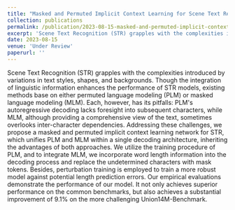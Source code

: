 ```yaml
---
title: "Masked and Permuted Implicit Context Learning for Scene Text Recognition"
collection: publications
permalink: /publication/2023-08-15-masked-and-permuted-implicit-context-learning-for-scene-text-recognition
excerpt: 'Scene Text Recognition (STR) grapples with the complexities introduced by variations in text styles, shapes, and backgrounds. Though the integration of linguistic information enhances the performance of STR models, existing methods base on either permuted language modeling (PLM) or masked language modeling (MLM). Each, however, has its pitfalls: PLM's autoregressive decoding lacks foresight into subsequent characters, while MLM, although providing a comprehensive view of the text, sometimes overlooks inter-character dependencies. Addressing these challenges, we propose a masked and permuted implicit context learning network for STR, which unifies PLM and MLM within a single decoding architecture, inheriting the advantages of both approaches. We utilize the training procedure of PLM, and to integrate MLM, we incorporate word length information into the decoding process and replace the undetermined characters with mask tokens. Besides, perturbation training is employed to train a more robust model against potential length prediction errors. Our empirical evaluations demonstrate the performance of our model. It not only achieves superior performance on the common benchmarks, but also achieves a substantial improvement of 9.1% on the more challenging Union14M-Benchmark.'
date: 2023-08-15
venue: 'Under Review'
paperurl: ''
---
```


Scene Text Recognition (STR) grapples with the complexities introduced by variations in text styles, shapes, and backgrounds. Though the integration of linguistic information enhances the performance of STR models, existing methods base on either permuted language modeling (PLM) or masked language modeling (MLM). Each, however, has its pitfalls: PLM's autoregressive decoding lacks foresight into subsequent characters, while MLM, although providing a comprehensive view of the text, sometimes overlooks inter-character dependencies. Addressing these challenges, we propose a masked and permuted implicit context learning network for STR, which unifies PLM and MLM within a single decoding architecture, inheriting the advantages of both approaches. We utilize the training procedure of PLM, and to integrate MLM, we incorporate word length information into the decoding process and replace the undetermined characters with mask tokens. Besides, perturbation training is employed to train a more robust model against potential length prediction errors. Our empirical evaluations demonstrate the performance of our model. It not only achieves superior performance on the common benchmarks, but also achieves a substantial improvement of 9.1% on the more challenging Union14M-Benchmark.
